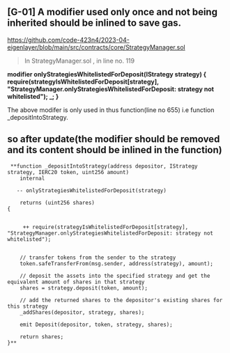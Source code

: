 
## [G-01] A modifier used only once and not being inherited should be inlined to save gas.
https://github.com/code-423n4/2023-04-eigenlayer/blob/main/src/contracts/core/StrategyManager.sol

  > In StrategyManager.sol , in line no. 119

 **modifier onlyStrategiesWhitelistedForDeposit(IStrategy strategy) {
 require(strategyIsWhitelistedForDeposit[strategy], "StrategyManager.onlyStrategiesWhitelistedForDeposit: strategy not whitelisted");
        _;
    }**



The above modifer is only used in thus function(line no 655) i.e  function _depositIntoStrategy.



 



## so after update(the modifier should be removed and its content should be inlined in the function)

     **function _depositIntoStrategy(address depositor, IStrategy strategy, IERC20 token, uint256 amount)
        internal

       -- onlyStrategiesWhitelistedForDeposit(strategy)

        returns (uint256 shares)
    {


         ++ require(strategyIsWhitelistedForDeposit[strategy], "StrategyManager.onlyStrategiesWhitelistedForDeposit: strategy not whitelisted");


        // transfer tokens from the sender to the strategy
        token.safeTransferFrom(msg.sender, address(strategy), amount);

        // deposit the assets into the specified strategy and get the equivalent amount of shares in that strategy
        shares = strategy.deposit(token, amount);

        // add the returned shares to the depositor's existing shares for this strategy
        _addShares(depositor, strategy, shares);

        emit Deposit(depositor, token, strategy, shares);

        return shares;
    }**

